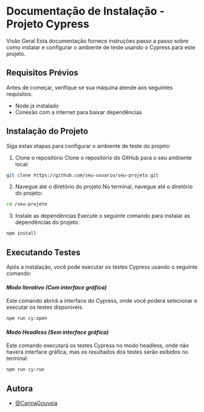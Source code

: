 
# Documentação de Instalação - Projeto Cypress
Visão Geral
Esta documentação fornece instruções passo a passo sobre como instalar e configurar o ambiente de teste usando o Cypress para este projeto. 



## **Requisitos Prévios** 

Antes de começar, verifique se sua máquina atende aos seguintes requisitos:

- Node.js instalado
- Conexão com a internet para baixar dependências


## **Instalação do Projeto**

Siga estas etapas para configurar o ambiente de teste do projeto:

1. Clone o repositório
Clone o repositório do GitHub para o seu ambiente local:

```bash
git clone https://github.com/seu-usuario/seu-projeto.git
```
2. Navegue até o diretório do projeto
No terminal, navegue até o diretório do projeto:

```bash
cd /seu-projeto
```
3. Instale as dependências
Execute o seguinte comando para instalar as dependências do projeto:

```bash
npm install
```
## **Executando Testes**

Após a instalação, você pode executar os testes Cypress usando o seguinte comando:

#### *Modo Iterativo (Com interface gráfica)* 

Este comando abrirá a interface do Cypress, onde você poderá selecionar e executar os testes disponíveis.
```bash
npm run cy:open
```

#### *Modo Headless (Sem interface gráfica)*


Este comando executará os testes Cypress no modo headless, onde não haverá interface gráfica, mas os resultados dos testes serão exibidos no terminal.
```bash
npm run cy:run
```

## Autora

- [@CarinaGouveia](https://www.linkedin.com/in/carinagouveia-qa/)

